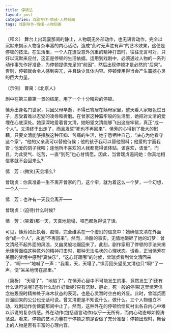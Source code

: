 ```yaml
---
title: 停顿法
layout: post
categories: 戏剧写作-情绪-人物刻画
tags: 戏剧写作-情绪-人物刻画
---
```


〔释义〕 舞台上出现霎那间的静止，人物既无外部动作，也无语言动作，完全以沉默来揭示人物复杂丰富的内心活动，造成“此时无声胜有声”的艺术效果，这便是停顿的技法。在生活里，一个人在遭受意外沉重的精神打击时，往往无言可对，只好以沉默来应付，这正是停顿的生活依据。运用到戏剧中，必须通过人物的一系列动作事先作好准备，为停顿提供充足的“前因”，然后出现停顿才是必然的“后果”。否则，停顿就会令人感到突兀，并且缺少具体内容。停顿使用得当会产生震撼心灵的巨大力量。

〔示例〕 曹禺：《北京人》

剧中在第三幕第一景的结尾，用了一个十分精彩的停顿。

愫芳出身名门世家，只因父母早逝，不得已寄居在姨母家里，整天看人家眼色过日子，忍受着难以忍受的凌辱和折磨。在曾家这种监牢般的生活里，她把对文清的爱埋在心底深处。她深深地爱着曾文清，她盼望文清能够飞出这座牢狱，真正“成一个人”。文清终于出走了，而且发誓“死也不再回来”，愫芳的心得到了极大的慰藉，只要文清能够摆脱这种压抑、苦痛的生活，她宁愿牺牲自己，“决心为他看守这个家”，“他的父亲我可以替他侍候；他的孩子我可以替他照料；他爱的字画我管；他爱的鸽子我喂；连他所不喜欢的人我都觉得该体贴，该喜欢，该爱”，而且，为此受气、吃苦，一直“到死”也心甘情愿。因此，当曾瑞贞逼问她：你真地相信爹就不会回来么?

愫　芳：(微笑)天会塌么?

曾瑞贞：你真准备一生不离开曾家的门，这个牢，就为着这么一个梦，一个幻想，一个人——

愫　芳：也许有一天我会离开——

曾瑞贞：(迫待)什么时候?

愫　芳：(笑着)那一天，天真地能塌，哑巴都急得说了话。

可见，愫芳如此执著、痴情，完全维系在一个虚幻的信念中：她确信文清在外面会“成一个人”，永远“不再回来”。然而，冷酷的事实，无情地砸碎了她的幻梦：曾文清经不起外面的风浪，又幽灵般地蹓回来了。此刻，剧作家用了停顿的手法来揭示愫芳面临这种意外的精神打击时，那种无法名状的心理状态。请看，正当愫芳在美丽的梦境中感到“真快乐”，“这心好暖哪”的时候，曾瑞贞看到曾文清回来了，“啊——”地喊了一声：“我看，天，天塌了。”愫芳回头望见文清也只“啊!”了一声，便“呆呆地愣在那里。”

〔简析〕 “天塌了”，“地陷了”，在愫芳心目中不可能发生的事，竟然发生了!还有什么话可说呢?还有什么动作好做呢?只有沉默、静止，死一般的停滞!这里愫芳信念被轰毁时精神处于麻木状态的表现，也是心灵暂时空白的外显。此时，曾瑞贞面对溜回来的公公也无话可说。曾文清更是不知说什么，做什么。三个人物僵立不动，戏剧动作仿佛霎那间中止了。然而，这种外在的停顿恰恰反衬出各自内心中难以诉说的复杂情感。外在动作(包括语言动作)似乎一无所有，而内心动态却如惊涛骇浪。看来，停顿的艺术力量在于停顿之前是否做了充分准备；停顿出现时，舞台上的人物是否有丰富的心理内容。 